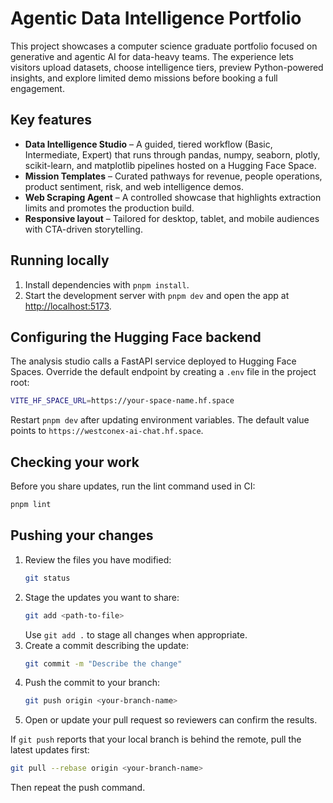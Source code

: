 # Agentic Data Intelligence Portfolio

This project showcases a computer science graduate portfolio focused on generative and agentic AI for data-heavy teams. The experience lets visitors upload datasets, choose intelligence tiers, preview Python-powered insights, and explore limited demo missions before booking a full engagement.

## Key features

- **Data Intelligence Studio** – A guided, tiered workflow (Basic, Intermediate, Expert) that runs through pandas, numpy, seaborn, plotly, scikit-learn, and matplotlib pipelines hosted on a Hugging Face Space.
- **Mission Templates** – Curated pathways for revenue, people operations, product sentiment, risk, and web intelligence demos.
- **Web Scraping Agent** – A controlled showcase that highlights extraction limits and promotes the production build.
- **Responsive layout** – Tailored for desktop, tablet, and mobile audiences with CTA-driven storytelling.

## Running locally

1. Install dependencies with `pnpm install`.
2. Start the development server with `pnpm dev` and open the app at [http://localhost:5173](http://localhost:5173).

## Configuring the Hugging Face backend

The analysis studio calls a FastAPI service deployed to Hugging Face Spaces. Override the default endpoint by creating a `.env` file in the project root:

```bash
VITE_HF_SPACE_URL=https://your-space-name.hf.space
```

Restart `pnpm dev` after updating environment variables. The default value points to `https://westconex-ai-chat.hf.space`.

## Checking your work

Before you share updates, run the lint command used in CI:

```bash
pnpm lint
```

## Pushing your changes

1. Review the files you have modified:
   ```bash
   git status
   ```
2. Stage the updates you want to share:
   ```bash
   git add <path-to-file>
   ```
   Use `git add .` to stage all changes when appropriate.
3. Create a commit describing the update:
   ```bash
   git commit -m "Describe the change"
   ```
4. Push the commit to your branch:
   ```bash
   git push origin <your-branch-name>
   ```
5. Open or update your pull request so reviewers can confirm the results.

If `git push` reports that your local branch is behind the remote, pull the latest updates first:

```bash
git pull --rebase origin <your-branch-name>
```

Then repeat the push command.
